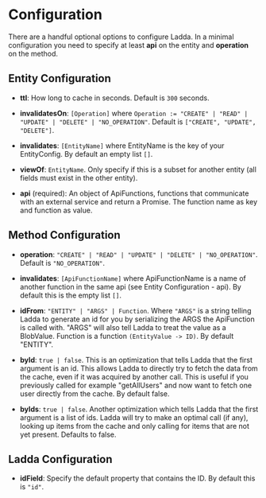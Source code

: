 # Configuration

There are a handful optional options to configure Ladda. In a minimal configuration you need to specify at least **api** on the entity and **operation** on the method.

## Entity Configuration

* **ttl**: How long to cache in seconds. Default is `300` seconds.

* **invalidatesOn**: `[Operation]` where `Operation := "CREATE" | "READ" | "UPDATE" | "DELETE" | "NO_OPERATION"`. Default is `["CREATE", "UPDATE", "DELETE"]`.

* **invalidates**: `[EntityName]` where EntityName is the key of your EntityConfig. By default an empty list `[]`.

* **viewOf**: `EntityName`. Only specify if this is a subset for another entity (all fields must exist in the other entity).

* **api** (required): An object of ApiFunctions, functions that communicate with an external service and return a Promise. The function name as key and function as value.

## Method Configuration

* **operation**: `"CREATE" | "READ" | "UPDATE" | "DELETE" | "NO_OPERATION"`. Default is `"NO_OPERATION"`.

* **invalidates**: `[ApiFunctionName]` where ApiFunctionName is a name of another function in the same api (see Entity Configuration - api). By default this is the empty list `[]`.

* **idFrom**: `"ENTITY" | "ARGS" | Function`. Where `"ARGS"` is a string telling Ladda to generate an id for you by serializing the ARGS the ApiFunction is called with. "ARGS" will also tell Ladda to treat the value as a BlobValue. Function is a function `(EntityValue -> ID)`. By default "ENTITY".

* **byId**: `true | false`. This is an optimization that tells Ladda that the first argument is an id. This allows Ladda to directly try to fetch the data from the cache, even if it was acquired by another call. This is useful if you previously called for example "getAllUsers" and now want to fetch one user directly from the cache. By default false.

* **byIds**: `true | false`. Another optimization which tells Ladda that
  the first argument is a list of ids. Ladda will try to make an optimal
call (if any), looking up items from the cache and only calling for
items that are not yet present. Defaults to false.

## Ladda Configuration

* **idField**: Specify the default property that contains the ID. By default this is `"id"`.
